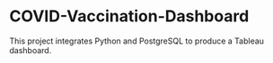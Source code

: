 # COVID-Vaccination-Dashboard
This project integrates Python and PostgreSQL to produce a Tableau dashboard. 
